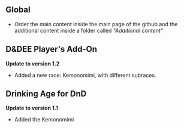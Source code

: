 ## Global
- Order the main content inside the main page of the github and the additional content inside a folder called *"Additional content"*

<!-- ## D&DEE Spellbook
**Update to version X**
-  -->

<!-- ## D&DEE Monster Companion
**Update to version X**
-  -->

## D&DEE Player's Add-On
**Update to version 1.2**
- Added a new race: Kemonomimi, with different subraces.

<!-- ## A Spellbook of Light and Darkness
**Update to version X**
-  -->

## Drinking Age for DnD
**Update to version 1.1**
- Added the Kemonomimi